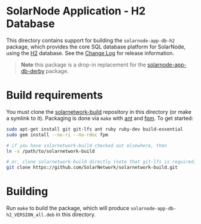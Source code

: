 # SolarNode Application - H2 Database

This directory contains support for building the `solarnode-app-db-h2` package, which provides
the core SQL database platform for SolarNode, using the [H2][h2] database.  See the
[Change Log](./CHANGELOG.md) for release information.

> **Note** this package is a drop-in replacement for the
> [solarnode-app-db-derby](../../solarnode-app-db-derby/debian) package.

# Build requirements

You must clone the [solarnetwork-build][sn-build] repository in this directory (or make a symlink
to it). Packaging is done via `make` with [ant][ant] and [fpm][fpm]. To get started:

```sh
sudo apt-get install git git-lfs ant ruby ruby-dev build-essential
sudo gem install --no-ri --no-rdoc fpm

# if you have solarnetwork-build checked out elsewhere, then
ln -s /path/to/solarnetwork-build

# or, clone solarnetwork-build directly (note that git-lfs is required)
git clone https://github.com/SolarNetwork/solarnetwork-build.git
```

# Building

Run `make` to build the package, which will produce `solarnode-app-db-h2_VERSION_all.deb` in
this directory.

[ant]: https://ant.apache.org/
[h2]: https://h2database.com/
[fpm]: https://github.com/jordansissel/fpm
[sn-build]: https://github.com/SolarNetwork/solarnetwork-build/
